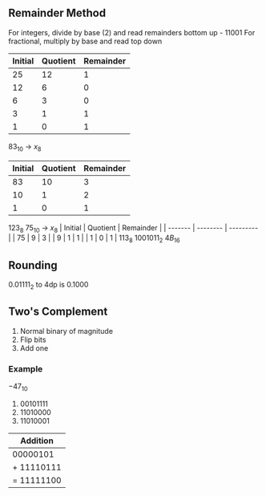 ## Remainder Method
For integers, divide by base ($2$) and read remainders bottom up - $11001$
For fractional, multiply by base and read top down

| Initial | Quotient | Remainder |
| ------- | -------- | --------- |
| 25      | 12       | 1         |
| 12      | 6        | 0         |
| 6       | 3        | 0         |
| 3       | 1        | 1         |
| 1       | 0        | 1         |

$83_10$ -> $x_8$

| Initial | Quotient | Remainder |
| ------- | -------- | --------- |
| 83      | 10       | 3         |
| 10      | 1        | 2         |
| 1       | 0        | 1         |
$123_8$
$75_{10}$ -> $x_8$
| Initial | Quotient | Remainder |
| ------- | -------- | --------- |
| 75      | 9        | 3         |
| 9       | 1        | 1         |
| 1       | 0        | 1         |
$113_8$
$1001011_2$
$4B_{16}$
## Rounding
$0.01111_2$ to 4dp is $0.1000$
## Two's Complement
1. Normal binary of magnitude
2. Flip bits
3. Add one
### Example
$-47_{10}$
1. $00101111$
2. $11010000$
3. $11010001$

| Addition   |
| ---------- |
| 00000101   |
| + 11110111 |
| = 11111100 |
